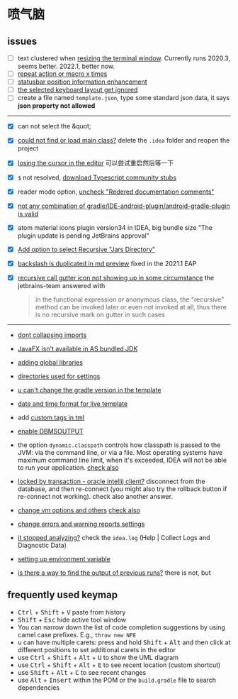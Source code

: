 # 喷气脑

## issues

- [ ] text clustered when [resizing the terminal window](https://youtrack.jetbrains.com/issue/IDEA-210741). Currently runs 2020.3, seems better. 2022.1, better now. 
- [ ] [repeat action or macro x times](https://intellij-support.jetbrains.com/hc/en-us/community/posts/207028955-Repeat-action-macro-x-times-)
- [ ] [statusbar position information enhancement](https://youtrack.jetbrains.com/issue/IDEA-51897)
- [ ] [the selected keyboard layout get ignored](https://stackoverflow.com/questionws/16623189/intellij-ignores-the-selected-keyboard-layout)
- [ ] create a file named `template.json`, type some standard json data, it says **json property not allowed**

---

- [x] can not select the \&quot;
- [x] [could not find or load main class?](https://stackoverflow.com/a/45911888/11844003) delete the `.idea` folder and reopen the project
- [x] [losing the cursor in the editor](https://intellij-support.jetbrains.com/hc/en-us/community/posts/360004205240-Idea-2019-2EAP-losing-the-cursor-in-the-editor) 可以尝试重启然后等一下
- [x] `$` not resolved, [download Typescript community stubs](https://youtrack.jetbrains.com/issue/WEB-10908?_ga=2.258793354.1476422490.1606371561-260943399.1597912158)
- [x] reader mode option, [uncheck "Redered documentation comments"](https://youtrack.jetbrains.com/issue/IDEA-257800?_ga=2.18994936.1979502551.1610418583-859964968.1608606819)
- [x] [not any combination of gradle/IDE-android-plugin/android-gradle-plugin is valid](https://youtrack.jetbrains.com/issue/IDEA-233929#focus=Comments-27-4020873.0-0)
- [x] atom material icons plugin version34 in IDEA, big bundle size "The plugin update is pending JetBrains approval"
- [x] [Add option to select Recursive "Jars Directory"](https://youtrack.jetbrains.com/issue/IDEA-40818?_ga=2.163901055.1544042630.1611536530-859964968.1608606819)
- [x] [backslash is duplicated in md preview](https://youtrack.jetbrains.com/issue/IDEA-258719) fixed in the 2021.1 EAP

- [x] [recursive call gutter icon not showing up in some circumstance](https://youtrack.jetbrains.com/issue/IDEA-282955) the jetbrains-team answered with

  > in the functional expression or anonymous class, the "recursive" method can be invoked later or even not invoked at all, thus there is no recursive mark on gutter in such cases

---

- [dont collapsing imports](https://stackoverflow.com/questions/3348816/intellij-never-use-wildcard-imports)

- [JavaFX isn't available in AS bundled JDK](https://stackoverflow.com/questions/53903641/where-is-android-studio-markdown-support-plugin-preview-preference#comment95259036_53903641)

- [adding global libraries](https://stackoverflow.com/a/25285102/11844003)

- [directories used for settings](https://intellij-support.jetbrains.com/hc/en-us/articles/206544519-Directories-used-by-the-IDE-to-store-settings-caches-plugins-and-logs)

- [u can't change the gradle version in the template]('https://intellij-support.jetbrains.com/hc/en-us/community/posts/360009175120-Gradle-version-outdated-when-creating-a-new-Project?page=1#community_comment_360001872879')

- [date and time format for live template](https://stackoverflow.com/questions/8714779/is-there-a-shortcut-for-inserting-date-time-in-intellij-idea)

- add [custom tags in tml](https://stackoverflow.com/questions/27211337/adding-custom-html-tags-to-intellij)

- [enable DBMSOUTPUT](https://stackoverflow.com/questions/49606889/use-dbms-output-put-line-in-datagrip-for-sql-files)

- the option `dynamic.classpath` controls how classpath is passed to the JVM: via the command line, or via a file. Most operating systems have maximum command line limit, when it's exceeded, IDEA will not be able to run your application. [check also](https://stackoverflow.com/questions/6381213/idea-10-5-command-line-is-too-long)

- [locked by transaction - oracle intellij client?](https://stackoverflow.com/questions/32815953/locked-by-transaction-consoleoracle-intellij-client) disconnect from the database, and then re-connect (you might also try the rollback button if re-connect not working). check also another answer.

- [change vm options and others](https://serpro69.medium.com/boosting-performance-of-intellij-idea-and-the-rest-of-jetbrains-ides-cd34952bb978) [check also](https://www.oracle.com/java/technologies/javase/vmoptions-jsp.html)

- [change errors and warning reports settings](https://stackoverflow.com/a/44758847/11844003)

- [it stopped analyzing?](https://youtrack.jetbrains.com/issue/IDEA-247329) check the `idea.log` (Help | Collect Logs and Diagnostic Data)

- [setting up environment variable](https://stackoverflow.com/a/13749192)

- [is there a way to find the output of previous runs?](https://stackoverflow.com/questions/25178203/is-there-a-way-to-find-output-of-previous-runs-in-intellij) there is not, but

## frequently used keymap

- <kbd>Ctrl</kbd> + <kbd>Shift</kbd> + <kbd>V</kbd> paste from history
- <kbd>Shift</kbd> + <kbd>Esc</kbd> hide active tool window
- You can narrow down the list of code completion suggestions by using camel case prefixes. E.g., `throw new NPE`
- u can have multiple carets: press and hold <kbd>Shift</kbd> + <kbd>Alt</kbd> and then click at different positions to set additional carets in the editor
- use <kbd>Ctrl</kbd> + <kbd>Shift</kbd> + <kbd>Alt</kbd> + <kbd>U</kbd> to show the UML diagram
- use <kbd>Ctrl</kbd> + <kbd>Shift</kbd> + <kbd>Alt</kbd> + <kbd>E</kbd> to see recent location (custom shortcut)
- use <kbd>Shift</kbd> + <kbd>Alt</kbd> + <kbd>C</kbd> to see recent changes
- use <kbd>Alt</kbd> + <kbd>Insert</kbd> within the POM or the `build.gradle` file to search dependencies
